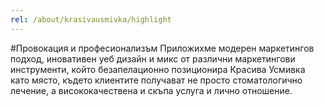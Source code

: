 ```yaml
---
rel: /about/krasivausmivka/highlight
---
```

#Провокация и професионализъм
Приложихме модерен маркетингов подход, иновативен уеб дизайн и микс от различни маркетингови инструменти, който безапелационно позиционира Красива Усмивка като място, където клиентите получават не просто стоматологично лечение, а висококачествена и скъпа услуга и лично отношение.